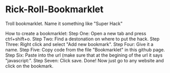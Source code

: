 # Rick-Roll-Bookmarklet
Troll bookmarklet. Name it something like "Super Hack"

How to create a bookmarklet: Step One: Open a new tab and press ctrl+shift+o. Step Two: Find a destonation on where to put the hack. Step Three: Right click and select "Add new bookmark". Step Four: Give it a name. Step Five: Copy code from the file "Bookmarklet" in this github page. Step Six: Paste into the url (make sure that at the begining of the url it says "javascript:". Step Seven: Click save. Done! Now just go to any website and click on the bookmark.
